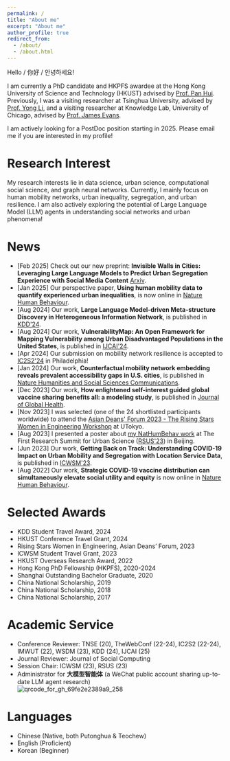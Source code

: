 ```yaml
---
permalink: /
title: "About me"
excerpt: "About me"
author_profile: true
redirect_from: 
  - /about/
  - /about.html
---
```


Hello / 你好 / 안녕하세요! 

I am currently a PhD candidate and HKPFS awardee at the Hong Kong University of Science and Technology (HKUST) advised by [Prof. Pan Hui](https://en.wikipedia.org/wiki/Pan_Hui). Previously, I was a visiting researcher at Tsinghua University, advised by [Prof. Yong Li](http://fi.ee.tsinghua.edu.cn/~liyong/), and a visiting researcher at Knowledge Lab, University of Chicago, advised by [Prof. James Evans](https://sociology.uchicago.edu/directory/james-evans). 

I am actively looking for a PostDoc position starting in 2025. Please email me if you are interested in my profile!


# Research Interest
My research interests lie in data science, urban science, computational social science, and graph neural networks. Currently, I mainly focus on human mobility networks, urban inequality, segregation, and urban resilience. I am also actively exploring the potential of Large Language Model (LLM) agents in understanding social networks and urban phenomena!  


# News
- [Feb 2025] Check out our new preprint: **Invisible Walls in Cities: Leveraging Large Language Models to Predict Urban Segregation Experience with Social Media Content** [Arxiv](https://arxiv.org/abs/2503.04773v1).
- [Jan 2025] Our perspective paper, **Using human mobility data to quantify experienced urban inequalities**, is now online in [Nature Human Behaviour](https://doi.org/10.1038/s41562-024-02079-0).
- [Aug 2024] Our work, **Large Language Model-driven Meta-structure Discovery in Heterogeneous Information Network**, is published in [KDD'24](https://doi.org/10.1145/3637528.3671965).
- [Aug 2024] Our work, **VulnerabilityMap: An Open Framework for Mapping Vulnerability among Urban Disadvantaged Populations in the United States**, is published in [IJCAI'24](https://www.ijcai.org/proceedings/2024/0797.pdf).
- [Apr 2024] Our submission on mobility network resilience is accepted to [IC2S2'24](https://ic2s2-2024.org/) in Philadelphia!
- [Jan 2024] Our work, **Counterfactual mobility network embedding reveals prevalent accessibility gaps in U.S. cities**, is published in [Nature Humanities and Social Sciences Communications](https://doi.org/10.1057/s41599-023-02570-5).
- [Dec 2023] Our work, **How enlightened self-interest guided global vaccine sharing benefits all: a modeling study**, is published in [Journal of Global Health](https://jogh.org/2023/jogh-13-06038).
- [Nov 2023] I was selected (one of the 24 shortlisted participants worldwide) to attend the [Asian Deans' Forum 2023 - The Rising Stars Women in Engineering Workshop](https://www.risingstarsasia.org/index.php) at UTokyo.
- [Aug 2023] I presented a poster about [my NatHumBehav work](https://www.nature.com/articles/s41562-022-01429-0) at The First Research Summit for Urban Science ([RSUS'23](https://fi.ee.tsinghua.edu.cn/RSUSHD2023/)) in Beijing. 
- [Jun 2023] Our work, **Getting Back on Track: Understanding COVID-19 Impact on Urban Mobility and Segregation with Location Service Data**, is published in [ICWSM'23](https://doi.org/10.1609/icwsm.v17i1.22132).
- [Aug 2022] Our work, **Strategic COVID-19 vaccine distribution can simultaneously elevate social utility and equity** is now online in [Nature Human Behaviour](https://www.nature.com/articles/s41562-022-01429-0).
<!---[Apr 2024] I am admitted to the Summer Institute of Computational Social Science at UPenn ([SICSS-Penn](https://sicss.io/2024/penn/))! -->
<!--- [Apr 2023] I ended my fantastic visit at UChicago, and started my new visit at [FIB Lab](http://fi.ee.tsinghua.edu.cn/), Tsinghua University.-->
<!-- - [Dec 2022] I started my research visit at [Knowledge Lab](https://www.knowledgelab.org/), Uchicago. -->

# Selected Awards
- KDD Student Travel Award, 2024
- HKUST Conference Travel Grant, 2024
- Rising Stars Women in Engineering, Asian Deans’ Forum, 2023
- ICWSM Student Travel Grant, 2023
- HKUST Overseas Research Award, 2022
- Hong Kong PhD Fellowship (HKPFS), 2020-2024
- Shanghai Outstanding Bachelor Graduate, 2020
- China National Scholarship, 2019
- China National Scholarship, 2018
- China National Scholarship, 2017


# Academic Service
- Conference Reviewer: TNSE (20), TheWebConf (22-24), IC2S2 (22-24), IMWUT (22), WSDM (23), KDD (24), IJCAI (25)
- Journal Reviewer: Journal of Social Computing
- Session Chair: ICWSM (23), RSUS (23)
- Administrator for **大模型智能体** (a WeChat public account sharing up-to-date LLM agent research) \
![qrcode_for_gh_69fe2e2389a9_258](https://github.com/user-attachments/assets/2128b6d5-5c90-45e2-8613-fa070d104256)



# Languages
- Chinese (Native, both Putonghua & Teochew)
- English (Proficient)
- Korean (Beginner)


